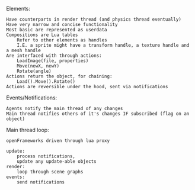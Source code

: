 Elements:
	
	Have counterparts in render thread (and physics thread eventually)
	Have very narrow and concise functionality
	Most basic are represented as userdata
	Compositions are Lua tables 
		Refer to other elements as handles
		I.E. a sprite might have a transform handle, a texture handle and a mesh handle
	Are interfaced with through actions:
		LoadImage(file, properties)
		Move(newX, newY)
		Rotate(angle)
	Actions return the object, for chaining:
		Load().Move().Rotate()
	Actions are reversible under the hood, sent via notifications

Events/Notifications:

	Agents notify the main thread of any changes
	Main thread notifies others of it's changes IF subscribed (flag on an object)


Main thread loop:
	
	openFrameworks driven through lua proxy

	update:
		process notifications,
		update any update-able objects
	render:
		loop through scene graphs
	events:
		send notifications
